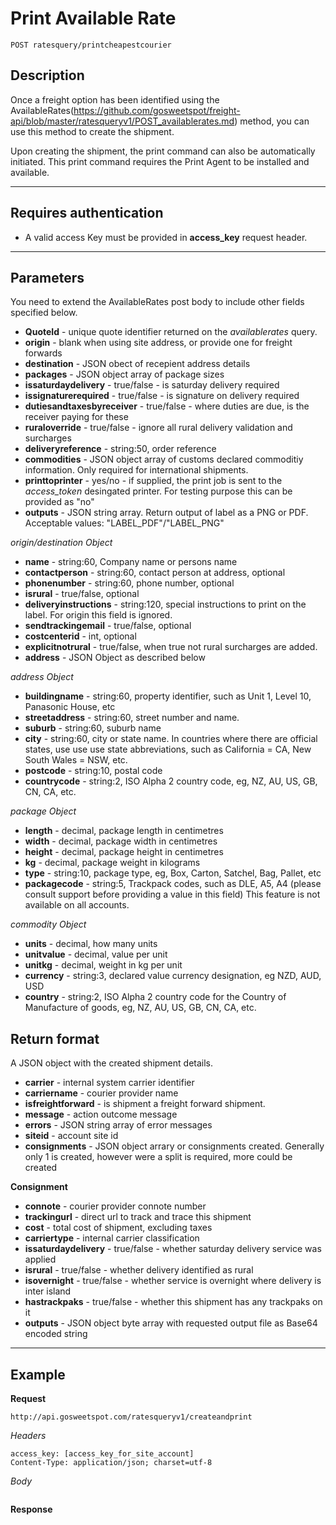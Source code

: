 # Print Available Rate

    POST ratesquery/printcheapestcourier

## Description
Once a freight option has been identified using the AvailableRates(https://github.com/gosweetspot/freight-api/blob/master/ratesqueryv1/POST_availablerates.md) method, you can use this method to create the shipment.

Upon creating the shipment, the print command can also be automatically initiated. This print command requires the Print Agent to be installed and available.

***

## Requires authentication
* A valid access Key must be provided in **access_key** request header.

***

## Parameters

You need to extend the AvailableRates post body to include other fields specified below.

- **QuoteId** - unique quote identifier returned on the *availablerates* query. 
- **origin** - blank when using site address, or provide one for freight forwards
- **destination** - JSON obect of recepient address details
- **packages** - JSON object array of package sizes
- **issaturdaydelivery** - true/false - is saturday delivery required
- **issignaturerequired** - true/false - is signature on delivery required
- **dutiesandtaxesbyreceiver**  - true/false - where duties are due, is the receiver paying for these
- **ruraloverride** - true/false - ignore all rural delivery validation and surcharges
- **deliveryreference** - string:50, order reference
- **commodities** - JSON object array of customs declared commoditiy information. Only required for international shipments.
- **printtoprinter** - yes/no - if supplied, the print job is sent to the *access_token* desingated printer. For testing purpose this can be provided as "no"
- **outputs** - JSON string array. Return output of label as a PNG or PDF. Acceptable values: "LABEL_PDF"/"LABEL_PNG"

*origin/destination Object*
- **name** - string:60, Company name or persons name
- **contactperson** - string:60, contact person at address, optional
- **phonenumber** - string:60, phone number, optional
- **isrural** - true/false, optional
- **deliveryinstructions** - string:120, special instructions to print on the label. For origin this field is ignored.
- **sendtrackingemail** - true/false, optional
- **costcenterid** - int, optional
- **explicitnotrural** - true/false, when true not rural surcharges are added.
- **address** - JSON Object as described below

*address Object*
- **buildingname** - string:60, property identifier, such as Unit 1, Level 10, Panasonic House, etc
- **streetaddress** - string:60, street number and name. 
- **suburb** - string:60, suburb name
- **city** - string:60, city or state name. In countries where there are official states, use use use state abbreviations, such as California = CA, New South Wales = NSW, etc.
- **postcode** - string:10, postal code
- **countrycode** - string:2, ISO Alpha 2 country code, eg, NZ, AU, US, GB, CN, CA, etc.

*package Object*
- **length** - decimal, package length in centimetres
- **width** - decimal, package width in centimetres
- **height** - decimal, package height  in centimetres
- **kg** - decimal, package weight in kilograms
- **type** - string:10, package type, eg, Box, Carton, Satchel, Bag, Pallet, etc
- **packagecode** - string:5, Trackpack codes, such as DLE, A5, A4 (please consult support before providing a value in this field) This feature is not available on all accounts.
 
*commodity Object*
- **units** - decimal, how many units
- **unitvalue** - decimal, value per unit
- **unitkg** - decimal, weight in kg per unit
- **currency** - string:3, declared value currency designation, eg NZD, AUD, USD
- **country** - string:2, ISO Alpha 2 country code for the Country of Manufacture of goods, eg, NZ, AU, US, GB, CN, CA, etc.



## Return format
A JSON object with the created shipment details.

- **carrier** - internal system carrier identifier
- **carriername** - courier provider name
- **isfreightforward** - is shipment a freight forward shipment.
- **message** - action outcome message
- **errors** - JSON string array of error messages
- **siteid** -  account site id
- **consignments** - JSON object arrary or consignments created. Generally only 1 is created, however were a split is required, more could be created

**Consignment**
- **connote** - courier provider connote number
- **trackingurl** - direct url to track and trace this shipment
- **cost** - total cost of shipment, excluding taxes
- **carriertype** - internal carrier classification
- **issaturdaydelivery** - true/false - whether saturday delivery service was applied
- **isrural** - true/false - whether delivery identified as rural
- **isovernight** - true/false - whether service is overnight where delivery is inter island
- **hastrackpaks** - true/false - whether this shipment has any trackpaks on it
- **outputs** - JSON object byte array with requested output file as Base64 encoded string

***


## Example
**Request**

    http://api.gosweetspot.com/ratesqueryv1/createandprint

*Headers*

    access_key: [access_key_for_site_account]
    Content-Type: application/json; charset=utf-8

    

*Body*
``` json

```


**Response** 
``` json

```

